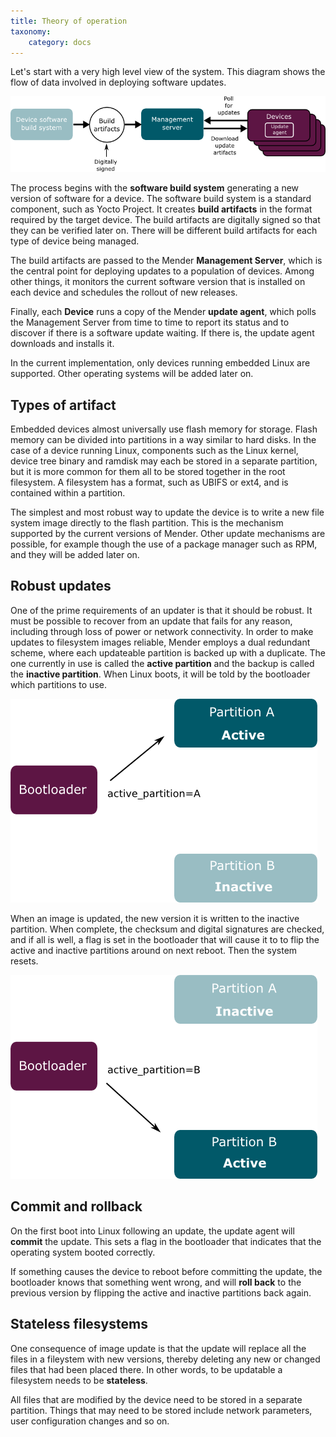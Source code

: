 ```yaml
---
title: Theory of operation
taxonomy:
    category: docs
---
```


Let's start with a very high level view of the system.
This diagram shows the flow of data involved in deploying software updates.

![Top level components](updater-components.png)

The process begins with the **software build system** generating a new version of software for a device.
The software build system is a standard component, such as Yocto Project.
It creates **build artifacts** in the format required by the target device.
The build artifacts are digitally signed so that they can be verified later on.
There will be different build artifacts for each type of device being managed.

The build artifacts are passed to the Mender **Management Server**, which is the central point for deploying updates to a population of devices.
Among other things, it monitors the current software version that is installed on each device and schedules the rollout of new releases.

Finally, each **Device** runs a copy of the Mender **update agent**, which polls the Management Server from time to time to report its status and to discover if there is a software update waiting.
If there is, the update agent downloads and installs it.

In the current implementation, only devices running embedded Linux are supported.
Other operating systems will be added later on.

## Types of artifact

Embedded devices almost universally use flash memory for storage.
Flash memory can be divided into partitions in a way similar to hard disks.
In the case of a device running Linux, components such as the Linux kernel, device tree binary and ramdisk may each be stored in a separate partition, but it is more common for them all to be stored together in the root filesystem.
A filesystem has a format, such as UBIFS or ext4, and is contained within a partition. 

The simplest and most robust way to update the device is to write a new file system image directly to the flash partition.
This is the mechanism supported by the current versions of Mender.
Other update mechanisms are possible, for example though the use of a package manager such as RPM, and they will be added later on.

## Robust updates

One of the prime requirements of an updater is that it should be robust.
It must be possible to recover from an update that fails for any reason, including through loss of power or network connectivity.
In order to make updates to filesystem images reliable, Mender employs a dual redundant scheme, where each updateable partition is backed up with a duplicate.
The one currently in use is called the **active partition** and the backup is called the **inactive partition**.
When Linux boots, it will be told by the bootloader which partitions to use.

![Partition A active](update-active-a.png)

When an image is updated, the new version it is written to the inactive partition.
When complete, the checksum and digital signatures are checked, and if all is well, a flag is set in the bootloader that will cause it to to flip the active and inactive partitions around on next reboot.
Then the system resets.

![Partition B active](update-active-b.png)

## Commit and rollback

On the first boot into Linux following an update, the update agent will **commit** the update. This sets a flag in the bootloader that indicates that the operating system booted correctly.

If something causes the device to reboot before committing the update, the bootloader knows that something went wrong, and will **roll back** to the previous version by flipping the active and inactive partitions back again.

## Stateless filesystems

One consequence of image update is that the update will replace all the files in a fileystem with new versions, thereby deleting any new or changed files that had been placed there. In other words, to be updatable a filesystem needs to be **stateless**.

All files that are modified by the device need to be stored in a separate partition. Things that may need to be stored include network parameters, user configuration changes and so on.


